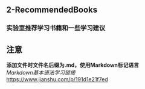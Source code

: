 ## 2-RecommendedBooks
### 实验室推荐学习书籍和一些学习建议

## 注意  
**添加文件时文件名后缀为.md，使用Markdown标记语言**  
*Markdown基本语法学习链接*  
https://www.jianshu.com/p/191d1e21f7ed
